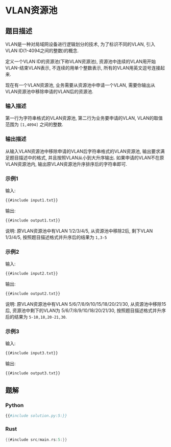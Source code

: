 # VLAN资源池

## 题目描述

VLAN是一种对局域网设备进行逻辑划分的技术, 为了标识不同的VLAN, 引入VLAN ID(1-4094之间的整数)的概念.

定义一个VLAN ID的资源池(下称VLAN资源池), 资源池中连续的VLAN用开始VLAN-结束VLAN表示, 不连续的用单个整数表示,
所有的VLAN用英文逗号连接起来.

现在有一个VLAN资源池, 业务需要从资源池中申请一个VLAN, 需要你输出从VLAN资源池中移除申请的VLAN后的资源池.

### 输入描述

第一行为字符串格式的VLAN资源池, 第二行为业务要申请的VLAN, VLAN的取值范围为 `[1,4094]` 之间的整数.

### 输出描述

从输入VLAN资源池中移除申请的VLAN后字符串格式的VLAN资源池, 输出要求满足题目描述中的格式, 并且按照VLAN从小到大升序输出.
如果申请的VLAN不在原VLAN资源池内, 输出原VLAN资源池升序排序后的字符串即可.

### 示例1

输入:

```txt
{{#include input1.txt}}
```

输出:

```txt
{{#include output1.txt}}
```

说明:
原VLAN资源池中有VLAN 1/2/3/4/5, 从资源池中移除2后, 剩下VLAN 1/3/4/5, 按照题目描述格式并升序后的结果为 `1,3-5`

### 示例2

输入:

```txt
{{#include input2.txt}}
```

输出:

```txt
{{#include output2.txt}}
```

说明:
原VLAN资源池中有VLAN 5/6/7/8/9/10/15/18/20/21/30, 从资源池中移除15后, 资源池中剩下的VLAN为
5/6/7/8/9/10/18/20/21/30, 按照题目描述格式并升序后的结果为 `5-10,18,20-21,30`.

### 示例3

输入:

```txt
{{#include input3.txt}}
```

输出:

```txt
{{#include output3.txt}}
```

## 题解

### Python

```python
{{#include solution.py:5:}}
```

### Rust

```rust
{{#include src/main.rs:5:}}
```
